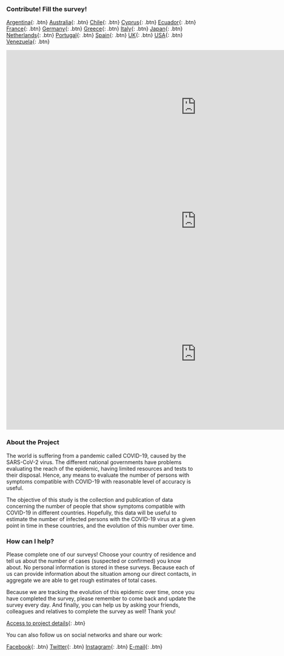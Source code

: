 ### Contribute! Fill the survey!

[Argentina](https://tinyurl.com/coronasurveysargentina){: .btn}
[Australia](https://tinyurl.com/coronasurveysaustralia){: .btn}
[Chile](https://tinyurl.com/coronasurveyschile){: .btn}
[Cyprus](http://cyprus.coronasurveys.com){: .btn}
[Ecuador](https://tinyurl.com/coronasurveysecuador){: .btn}
[France](https://tinyurl.com/coronasurveysfrance){: .btn}
[Germany](https://tinyurl.com/coronasurveysgermany){: .btn}
[Greece](https://tinyurl.com/coronasurveysgreece){: .btn}
[Italy](https://tinyurl.com/coronasurveysitaly){: .btn}
[Japan](https://tinyurl.com/coronasurveysjapan){: .btn}
[Netherlands](https://tinyurl.com/coronasurveysnetherlands){: .btn}
[Portugal](https://tinyurl.com/coronasurveysportugal){: .btn}
[Spain](http://spain.coronasurveys.com){: .btn}
[UK](https://tinyurl.com/coronasurveysuk){: .btn}
[USA](https://tinyurl.com/coronasurveysusa){: .btn}
[Venezuela](https://tinyurl.com/coronasurveysvenezuela){: .btn}

<iframe src="https://covid19.algolysis.com/grafana/d-solo/G_Aw4CrZk/coronasurveys?tab=advanced&panelId=20&orgId=1&from=1584576000000&to=1586084726626" width="1000" height="300" frameborder="0"></iframe> <iframe src="https://covid19.algolysis.com/grafana/d-solo/G_Aw4CrZk/coronasurveys?tab=advanced&panelId=19&orgId=1&from=1584576000000&to=1586082342423" width="1000" height="300" frameborder="0"></iframe>

<iframe src="https://covid19.algolysis.com/grafana/d-solo/G_Aw4CrZk/coronasurveys?tab=advanced&panelId=21&orgId=1&from=1583494466235&to=1586086466235
" width="1000" height="400" frameborder="0"></iframe>

### About the Project

The world is suffering from a pandemic called COVID-19, caused by the SARS-CoV-2 virus. The different national governments have problems evaluating the reach of the epidemic, having limited resources and tests to their disposal. Hence, any means to evaluate the number of persons with symptoms compatible with COVID-19 with reasonable level of accuracy is useful.

The objective of this study is the collection and publication of data concerning the number of people that show symptoms compatible with COVID-19 in different countries. Hopefully, this data will be useful to estimate the number of infected persons with the COVID-19 virus at a given point in time in these countries, and the evolution of this number over time.

### How can I help?

Please complete one of our surveys! Choose your country of residence and tell us about the number of cases (suspected or confirmed) you know about. No personal information is stored in these surveys. Because each of us can provide information about the situation among our direct contacts, in aggregate we are able to get rough estimates of total cases.

Because we are tracking the evolution of this epidemic over time, once you have completed the survey, please remember to come back and update the survey every day. And finally, you can help us by asking your friends, colleagues and relatives to complete the survey as well! Thank you!

[Access to project details](https://github.com/GCGImdea/coronasurveys){: .btn}

You can also follow us on social networks and share our work:

[Facebook](https://www.facebook.com/groups/209076966867175/){: .btn}
[Twitter](https://twitter.com/coronasurveys){: .btn}
[Instagram](https://www.instagram.com/coronasurveys/){: .btn}
[E-mail](mailto:coronasurveys@gmail.com){: .btn}
